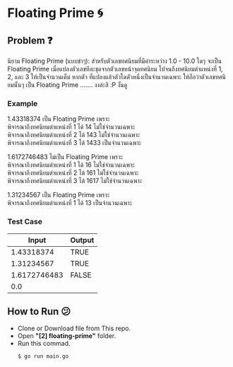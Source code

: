 # Floating Prime :cyclone:

## Problem :question:
นิยาม Floating Prime (แบบขําๆ): สําหรับตัวเลขทศนิยมที่มีค่าระหว่าง 1.0 - 10.0 ใดๆ จะเป็น Floating Prime
เมื่อแปลงตัวเลขทีละชุดจากตัวเลขหน้าจุดทศนิยม ไปจนถึงทศนิยมตําแหน่งที่ 1, 2, และ 3 ให้เป็นจํานวนเต็ม หากตัว
ที่แปลงแล้วตัวใดตัวหนึ่งเป็นจํานวนเฉพาะ ให้ถือว่าตัวเลขทศนิยมนั้นๆ เป็น Floating Prime ....... งงล่ะสิ :P งั้นดู

### Example

1.43318374 เป็น Floating Prime เพราะ <br>
พิจารณาถึงทศนิยมตําแหน่งที่ 1 ได้ 14 ไม่ใช่จํานวนเฉพาะ<br>
พิจารณาถึงทศนิยมตําแหน่งที่ 2 ได้ 143 ไม่ใช่จํานวนเฉพาะ<br>
พิจารณาถึงทศนิยมตําแหน่งที่ 3 ได้ 1433 เป็นจํานวนเฉพาะ<br>

1.6172746483 ไม่เป็น Floating Prime เพราะ<br>
พิจารณาถึงทศนิยมตําแหน่งที่ 1 ได้ 16 ไม่ใช่จํานวนเฉพาะ<br>
พิจารณาถึงทศนิยมตําแหน่งที่ 2 ได้ 161 ไม่ใช่จํานวนเฉพาะ<br>
พิจารณาถึงทศนิยมตําแหน่งที่ 3 ได้ 1617 ไม่ใช่จํานวนเฉพาะ<br>

1.31234567 เป็น Floating Prime เพราะ<br>
พิจารณาถึงทศนิยมตําแหน่งที่ 1 ได้ 13 เป็นจํานวนเฉพาะ<br>

### Test Case
| Input        | Output |
|--------------|--------|
| 1.43318374   | TRUE   |
| 1.31234567   | TRUE   |
| 1.6172746483 | FALSE  |
| 0.0          |        |

## How to Run :confused:
- Clone or Download file from This repo.
- Open **"[2] floating-prime"** folder.
- Run this commad.
    ```
    $ go run main.go
    ```
